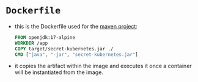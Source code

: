 # `Dockerfile`

- this is the Dockerfile used for the [maven project](../maven-project/download/download.md):

    ```dockerfile
    FROM openjdk:17-alpine
    WORKDIR /app
    COPY target/secret-kubernetes.jar ./
    CMD ["java", "-jar", "secret-kubernetes.jar"]
    ```
- it copies the artifact within the image and executes it once a container will be instantiated from the image.
